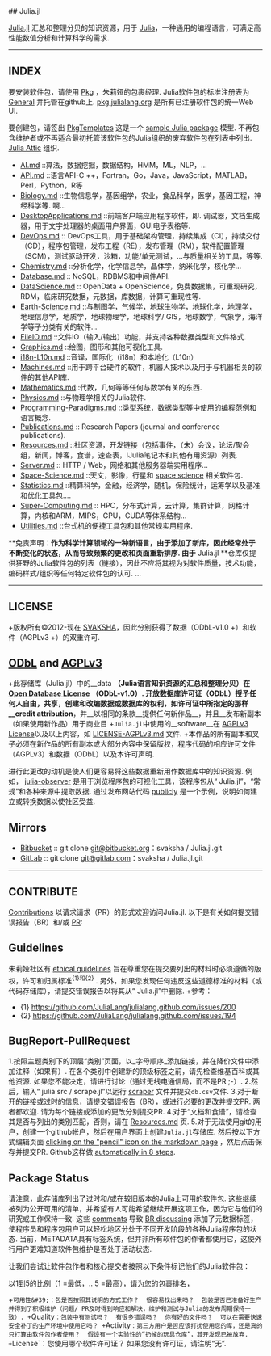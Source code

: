 <div class="github-widget" data-repo="svaksha/Julia.jl"></div>
<script async src="https://pagead2.googlesyndication.com/pagead/js/adsbygoogle.js"></script><ins class="adsbygoogle" style="display:block" data-ad-client="ca-pub-6890694312814945" data-ad-slot="5473692530" data-ad-format="auto"  data-full-width-responsive="true"></ins><script>(adsbygoogle = window.adsbygoogle || []).push({});</script>
## Julia.jl

[Julia.jl](http://svaksha.github.io/Julia.jl) 汇总和整理分贝的知识资源，用于 [Julia](https://github.com/JuliaLang)，一种通用的编程语言，可满足高性能数值分析和计算科学的需求.

   
----

## INDEX

要安装软件包，请使用 [Pkg](https://julialang.github.io/Pkg.jl/v1/getting-started/) ，朱莉娅的包裹经理.  Julia软件包的标准注册表为 [General](https://github.com/JuliaRegistries/General) 并托管在github上. [pkg.julialang.org](http://pkg.julialang.org/) 是所有已注册软件包的统一Web UI.

要创建包，请签出 [PkgTemplates](https://github.com/invenia/PkgTemplates.jl) 这是一个 [sample Julia package](https://github.com/JuliaLang/Example.jl)  模型.  不再包含维护者或不再适合最初托管该软件包的Julia组织的废弃软件包在列表中列出. [Julia Attic](https://github.com/JuliaAttic) 组织.


+ [AI.md](https://github.com/svaksha/Julia.jl/blob/master/AI.md) ::算法，数据挖掘，数据结构，HMM，ML，NLP，...
+ [API.md](https://github.com/svaksha/Julia.jl/blob/master/API.md) ::语言API-C ++，Fortran，Go，Java，JavaScript，MATLAB，Perl，Python，R等
+ [Biology.md](https://github.com/svaksha/Julia.jl/blob/master/Biology.md)  ::生物信息学，基因组学，农业，食品科学，医学，基因工程，神经科学等.  啊...
+ [DesktopApplications.md](https://github.com/svaksha/Julia.jl/blob/master/DesktopApplications.md)  ::前端客户端应用程序软件，即.  调试器，文档生成器，用于文字处理器的桌面用户界面，GUI电子表格等. 
+ [DevOps.md](https://github.com/svaksha/Julia.jl/blob/master/DevOps.md) :: DevOps工具，用于基础架构管理，持续集成（CI），持续交付（CD），程序包管理，发布工程（RE），发布管理（RM），软件配置管理（SCM），测试驱动开发，沙箱，功能/单元测试，...与质量相关的工具，等等.
+ [Chemistry.md](https://github.com/svaksha/Julia.jl/blob/master/Chemistry.md) ::分析化学，化学信息学，晶体学，纳米化学，核化学...
+ [Database.md](https://github.com/svaksha/Julia.jl/blob/master/Database.md) :: NoSQL，RDBMS和中间件API.
+ [DataScience.md](https://github.com/svaksha/Julia.jl/blob/master/DataScience.md) :: OpenData + OpenScience，免费数据集，可重现研究，RDM，临床研究数据，元数据，库数据，计算可重现性等.
+ [Earth-Science.md](https://github.com/svaksha/Julia.jl/blob/master/Earth-Science.md) ::与制图学，气候学，地球生物学，地球化学，地理学，地理信息学，地质学，地球物理学，地球科学/ GIS，地球数学，气象学，海洋学等子分类有关的软件...
+ [FileIO.md](https://github.com/svaksha/Julia.jl/blob/master/FileIO.md) ::文件IO（输入/输出）功能，并支持各种数据类型和文件格式.
+ [Graphics.md](https://github.com/svaksha/Julia.jl/blob/master/Graphics.md) ::绘图，图形和其他可视化工具.
+ [i18n-L10n.md](https://github.com/svaksha/Julia.jl/blob/master/i18n-L10n.md) ::音译，国际化（i18n）和本地化（L10n）
+ [Machines.md](https://github.com/svaksha/Julia.jl/blob/master/Machines.md) ::用于跨平台硬件的软件，机器人技术以及用于与机器相关的软件的其他API库.
+ [Mathematics.md](https://github.com/svaksha/Julia.jl/blob/master/Mathematics.md)::代数，几何等等任何与数学有关的东西.
+ [Physics.md](https://github.com/svaksha/Julia.jl/blob/master/Physics.md) ::与物理学相关的Julia软件.
+ [Programming-Paradigms.md](https://github.com/svaksha/Julia.jl/blob/master/Programming-Paradigms.md) ::类型系统，数据类型等中使用的编程范例和语言概念.
+ [Publications.md](https://github.com/svaksha/Julia.jl/blob/master/Publications.md) :: Research Papers (journal and conference publications).
+ [Resources.md](https://github.com/svaksha/Julia.jl/blob/master/Resources.md) ::社区资源，开发链接（包括事件，（未）会议，论坛/聚会组，新闻，博客，食谱，速查表，IJulia笔记本和其他有用资源）列表.
+ [Server.md](https://github.com/svaksha/Julia.jl/blob/master/Server.md) :: HTTP / Web，网络和其他服务器端实用程序...
+ [Space-Science.md](https://github.com/svaksha/Julia.jl/blob/master/Space-Science.md) ::天文，影像，行星和 [space science](https://en.wikipedia.org/wiki/Outline_of_space_science) 相关软件包.
+ [Statistics.md](https://github.com/svaksha/Julia.jl/blob/master/Statistics.md) ::精算科学，金融，经济学，随机，保险统计，运筹学以及基准和优化工具包....
+ [Super-Computing.md](https://github.com/svaksha/Julia.jl/blob/master/Super-Computing.md) :: HPC，分布式计算，云计算，集群计算，网格计算，内核和ARM，MIPS，GPU，CUDA等体系结构...
+ [Utilities.md](https://github.com/svaksha/Julia.jl/blob/master/Utilities.md) ::台式机的便捷工具包和其他常规实用程序.


 **免责声明：**作为科学计算领域的一种新语言，由于添加了新库，因此经常处于不断变化的状态，从而导致频繁的更改和页面重新排序.  由于** Julia.jl **仓库仅提供狂野的Julia软件包的列表（链接），因此不应将其视为对软件质量，技术功能，编码样式/组织等任何特定软件包的认可. ...

----

## LICENSE

+版权所有©2012-现在 [SVAKSHA](http://svaksha.com/pages/Bio)，因此分别获得了数据（ODbL-v1.0 +）和软件（AGPLv3 +）的双重许可. 

## [ODbL](https://opendatacommons.org/licenses/odbl/1-0/) and [AGPLv3](http://www.gnu.org/licenses/agpl-3.0.html)

+此存储库（Julia.jl）中的__data __（Julia语言知识资源的汇总和整理分贝）在 [Open Database License](https://opendatacommons.org/licenses/odbl/1-0/)  （ODbL-v1.0）.  开放数据库许可证（ODbL）授予任何人自由，共享，创建和改编数据或数据库的权利，如许可证中所指定的那样__credit attribution__，并__以相同的条款__提供任何新作品__，并且__发布新副本（如果使用新作品）用于商业目
+`Julia.jl`中使用的__software__在 [AGPLv3 License](http://www.gnu.org/licenses/agpl-3.0.html)以及以上内容，如 [LICENSE-AGPLv3.md](https://github.com/svaksha/Julia.jl/blob/master/LICENSE-AGPLv3.md) 文件.
+本作品的所有副本和叉子必须在新作品的所有副本或大部分内容中保留版权，程序代码的相应许可文件（AGPLv3）和数据（ODbL）以及本许可声明.

 进行此更改的动机是使人们更容易将这些数据重新用作数据库中的知识资源.  例如， [julia-observer](https://juliaobserver.com)  是用于浏览程序包的可视化工具，该程序包从“ Julia.jl”，“常规”和各种来源中提取数据.  通过发布网站代码 [publicly](https://github.com/djsegal/julia_observer) 是一个示例，说明如何建立或转换数据以使社区受益.


## Mirrors
+ [Bitbucket](https://bitbucket.org/svaksha/Julia.jl) :: git clone git@bitbucket.org：svaksha / Julia.jl.git
+ [GitLab](https://gitlab.com/svaksha/Julia.jl) :: git clone git@gitlab.com：svaksha / Julia.jl.git

----

## CONTRIBUTE

[Contributions](https://github.com/svaksha/Julia.jl/graphs/contributors)  以请求请求（PR）的形式欢迎访问Julia.jl.  以下是有关如何提交错误报告（BR）和/或 [PR](https://github.com/svaksha/Julia.jl/pulls):

## Guidelines

朱莉娅社区有 [ethical guidelines](http://julialang.org/community/standards/)  旨在尊重您在提交要列出的材料时必须遵循的版权，许可和归属标准<sup>{1}和{2}</sup> .  另外，如果您发现任何违反这些道德标准的材料（或代码存储库），请提交错误报告以将其从“ Julia.jl”中删除.
+参考：
   + {1} https://github.com/JuliaLang/julialang.github.com/issues/200
   + {2} https://github.com/JuliaLang/julialang.github.com/issues/194


## BugReport-PullRequest

 1.按照主题类别下的顶层“类别”页面，以_字母顺序_添加链接，并在降价文件中添加注释（如果有）.  在各个类别中创建新的顶级标签之前，请先检查维基百科或其他资源.  如果您不能决定，请进行讨论（通过无线电通信局，而不是PR ;-）. 
2.然后，输入“ julia src / scrape.jl”以运行 [scraper](https://github.com/svaksha/Julia.jl/blob/master/src/scrape.jl) 文件并提交`db.csv`文件.
 3.对于断开的链接或过时的信息，请提交错误报告（BR），或进行必要的更改并提交PR.  两者都欢迎.  请为每个链接或添加的更改分别提交PR.
4.对于“文档和食谱”，请检查其是否与列出的类别匹配，否则，请在 [Resources.md](https://github.com/svaksha/Julia.jl/blob/master/Resources.md) 页.
 5.对于无法使用git的用户，创建一个github帐户，然后在用户界面上创建`Julia.jl`存储库.  然后按以下方式编辑页面 [clicking on the "pencil" icon on the markdown page](https://help.github.com/articles/editing-files-in-your-repository) ，然后点击保存并提交PR.  Github这样做 [automatically in 8 steps](https://help.github.com/articles/editing-files-in-another-user-s-repository).


## Package Status

 请注意，此存储库列出了过时和/或在较旧版本的Julia上可用的软件包.  这些继续被列为公开可用的清单，并希望有人可能希望继续开展这项工作，因为它与他们的研究或工作保持一致.  这些 [comments](https://github.com/svaksha/Julia.jl/commit/a884fe9e921d57b87d85e970c2f57b8f21025641#commitcomment-15802037) 导致 [BR discussing](https://github.com/svaksha/Julia.jl/issues/55)  添加了元数据标签，使程序员和程序包用户可以轻松地区分处于不同开发阶段的各种Julia程序包的状态.  当前，METADATA具有标签系统，但并非所有软件包的作者都使用它，这使外行用户更难知道软件包维护是否处于活动状态. 

让我们尝试让软件包作者和核心提交者按照以下条件标记他们的Julia软件包： 

以1到5的比例（1 =最低，.. 5 =最高），请为您的包裹排名，

 +`可用性&#39;：包是否按照其说明的方式工作？  很容易找出来吗？  包装是否已准备好生产并得到了积极维护（问题/ PR及时得到响应和解决，维护和测试与Julia的发布周期保持一致）.
 +`Quality`：包装中有测试吗？  有很多错误吗？  你有好的文件吗？  可以在需要快速安全补丁的生产环境中使用它吗？
 +`Activity`：第三方用户是否应该打扰使用您的库，还是真的只打算由软件包作者使用？  假设有一个实验性的“扔掉的玩具仓库”，其开发现已被放弃.
 +`License`：您使用哪个软件许可证？  如果您没有许可证，请注明“无”. 
